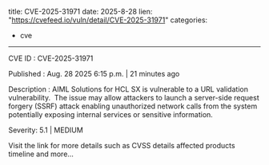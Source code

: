  
title: CVE-2025-31971
date: 2025-8-28
lien: "https://cvefeed.io/vuln/detail/CVE-2025-31971"
categories:
  - cve
---

CVE ID : CVE-2025-31971

Published :  Aug. 28
2025
6:15 p.m. | 21 minutes ago

Description : AIML Solutions for HCL SX is vulnerable to a URL validation vulnerability.  The issue may allow attackers to launch a server-side request forgery (SSRF) attack enabling unauthorized network calls from the system
potentially exposing internal services or sensitive information.

Severity: 5.1 | MEDIUM

Visit the link for more details
such as CVSS details
affected products
timeline
and more...
